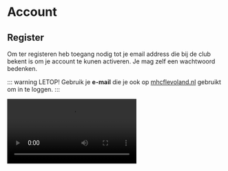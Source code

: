 # Account

## Register
Om ter registeren heb toegang nodig tot je email address die bij de club bekent is om je account te kunen activeren. Je mag zelf een wachtwoord bedenken.

::: warning LETOP!
Gebruik je **e-mail** die je ook op [mhcflevoland.nl](http://mhcflevoland.nl/) gebruikt om in te loggen.
:::

<video src="/video/create-account.mov" controls="controls" />

## Meerder accounts

### Is het mogelijk om op een apparaat meerdere accounts te hebben?
> Ja dat is mogelijk. op twee manieren
> 1. met meerdere lossen accounts
> 2. met een [familie account](#familie-account)

### Werken met losse accounts:

<video src="/video/switching-accounts.mov" controls="controls" />

## Familie account

### Wat is een familie account?
> Een familie account is een account waar meerdere kinderen ondervallen.<br>
> Zie het als een acount meet een login om meerdere kinderen te beheren.


::: tip Problemen met je account of vragen?
Stuur dan gerust een e-mail naar [clubapp@mhcflevoland.nl](mailto:clubapp@mhcflevoland.nl)
:::